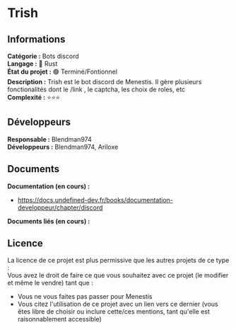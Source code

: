 # Trish

## Informations

**Catégorie :** Bots discord  
**Langage :** 🦀 Rust  
**État du projet :** 🟢 Terminé/Fontionnel  
**Description :** Trish est le bot discord de Menestis. Il gère plusieurs fonctionalités dont le /link , le captcha, les choix de roles, etc  
**Complexité :** ⭐⭐⭐  

## Développeurs

**Responsable :**  Blendman974  
**Développeurs :**  Blendman974, Ariloxe  

## Documents

**Documentation (en cours) :** 
- https://docs.undefined-dev.fr/books/documentation-developpeur/chapter/discord

**Documents liés (en cours) :**  

## Licence

La licence de ce projet est plus permissive que les autres projets de ce type :  
Vous avez le droit de faire ce que vous souhaitez avec ce projet (le modifier et même le vendre) tant que : 
- Vous ne vous faites pas passer pour Menestis
- Vous citez l'utilisation de ce projet avec un lien vers ce dernier (vous êtes libre de choisir ou inclure cette/ces mentions, tant qu'elle est raisonnablement accessible)


